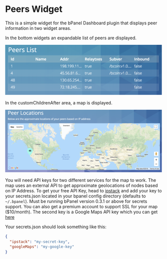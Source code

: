 # Peers Widget

This is a simple widget for the bPanel Dashboard plugin
that displays peer information in two widget areas.

In the bottom widgets an expandable list of peers are displayed.

![screenshot](https://raw.githubusercontent.com/bpanel-org/peers-widget/master/screenshot.png "peers widget list")

In the customChildrenAfter area, a map is displayed.

![screenshot](https://raw.githubusercontent.com/bpanel-org/peers-widget/master/screenshot2.png "peers widget map")

You will need API keys for two different services for the map to work. The map uses an external API to get approximate
geolocations of nodes based on IP Address. To get your free API Key, head to [ipstack](https://ipstack.com/) and add
your key to your secrets.json located in your bpanel config directory (defaults to `~/.bpanel`). Must be running bPanel
version 0.3.1 or above for secrets support. You can also get a premium account to support SSL for your map ($10/month).
The second key is a Google Maps API key which you can get
[here](https://developers.google.com/maps/documentation/javascript/get-api-key)

Your secrets.json should look something like this:

```json
{
  "ipstack": "my-secret-key",
  "googleMaps": "my-google-key"
}
```

